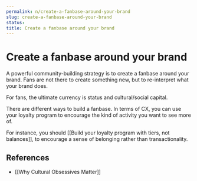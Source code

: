 ```yaml
---
permalink: n/create-a-fanbase-around-your-brand
slug: create-a-fanbase-around-your-brand
status: 
title: Create a fanbase around your brand
---
```

# Create a fanbase around your brand

A powerful community-building strategy is to create a fanbase around your brand. Fans are not there to create something new, but to re-interpret what your brand does.

For fans, the ultimate currency is status and cultural/social capital.

There are different ways to build a fanbase. In terms of CX, you can use your loyalty program to encourage the kind of activity you want to see more of.

For instance, you should [[Build your loyalty program with tiers, not balances]], to encourage a sense of belonging rather than transactionality.

## References

- [[Why Cultural Obsessives Matter]]
